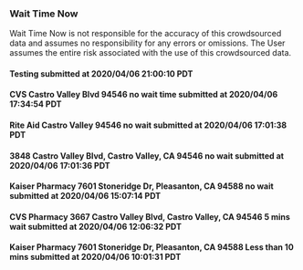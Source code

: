 
### Wait Time Now
Wait Time Now is not responsible for the accuracy of this crowdsourced data and assumes no responsibility for any errors or omissions. The User assumes the entire risk associated with the use of this crowdsourced data.   



#### Testing submitted at 2020/04/06 21:00:10 PDT




#### CVS Castro Valley Blvd 94546 no wait time submitted at 2020/04/06 17:34:54 PDT




#### Rite Aid Castro Valley 94546 no wait submitted at 2020/04/06 17:01:38 PDT




#### 3848 Castro Valley Blvd, Castro Valley, CA 94546 no wait submitted at 2020/04/06 17:01:36 PDT




#### Kaiser Pharmacy 7601 Stoneridge Dr, Pleasanton, CA 94588 no wait submitted at 2020/04/06 15:07:14 PDT




#### CVS Pharmacy 3667 Castro Valley Blvd, Castro Valley, CA 94546 5 mins wait submitted at 2020/04/06 12:06:32 PDT




#### Kaiser Pharmacy 7601 Stoneridge Dr, Pleasanton, CA 94588 Less than 10 mins submitted at 2020/04/06 10:01:31 PDT
